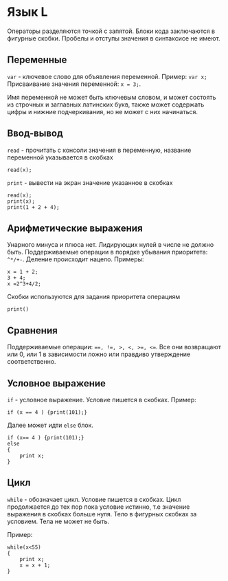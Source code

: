 # Язык L
Операторы разделяются точкой с запятой. Блоки кода заключаются в 
фигурные скобки. Пробелы и отступы значения в синтаксисе не имеют.
## Переменные
`var` - ключевое слово для объявления переменной. Пример: `var x;`
Присваивание значения переменной: `x = 3;`.

Имя переменной не может быть ключевым словом, и может состоять из строчных и
заглавных латинских букв, также может содержать цифры и нижние подчеркивания, 
но не может с них начинаться.

## Ввод-вывод
`read` - прочитать с консоли значения в переменную, название переменной
указывается в скобках
```
read(x);
```

`print` - вывести на экран значение указанное в скобках
```
read(x);
print(x);
print(1 + 2 + 4);
```
## Арифметические выражения
Унарного минуса и плюса нет. Лидирующих нулей в числе не должно быть.
Поддерживаемые операции в порядке убывания приоритета: `^*/+-`.
Деление происходит нацело.
Примеры:
```
x = 1 + 2;
3 + 4;
x =2^3+4/2;
```
Скобки используются для задания приоритета операциям
```
print()
```
## Сравнения
Поддерживаемые операции: `==, !=, >, <, >=, <=`. Все они возвращают или 0, или 1
в зависимости ложно или правдиво утверждение соответственно.
## Условное выражение
`if` - условное выражение. Условие пишется в скобках.
Пример:
```
if (x == 4 ) {print(101);}
```
Далее может идти `else` блок.
```
if (x== 4 ) {print(101);}
else
{
    print x;
}
```
## Цикл
`while` - обозначает цикл. Условие пишется в скобках. 
Цикл продолжается до тех пор пока условие истинно, т.е значение выражения в скобках больше нуля. 
Тело в фигурных скобках за условием.
Тела не может не быть.

Пример:
```
while(x<55)
{
    print x;
    x = x + 1;
}
```